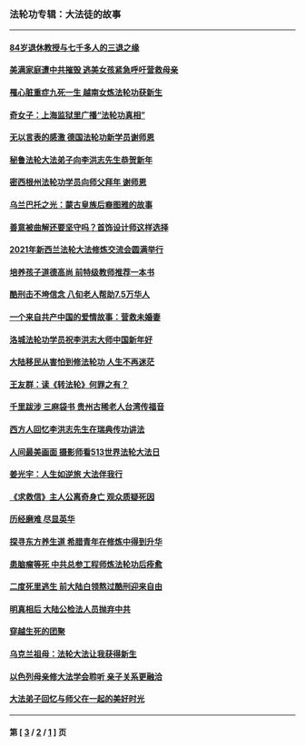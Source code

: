 ### 法轮功专辑：大法徒的故事
---
#### [84岁退休教授与七千多人的三退之缘](../../pages/nf1147481/n13796650.md?10030430) 
#### [美满家庭遭中共摧毁 逃美女孩紧急呼吁营救母亲](../../pages/nf1147481/n13792859.md?10030430) 
#### [罹心脏重症九死一生 越南女炼法轮功获新生](../../pages/nf1147481/n13732766.md?10030430) 
#### [奇女子：上海监狱里广播“法轮功真相”](../../pages/nf1147481/n13726443.md?10030430) 
#### [无以言表的感激 德国法轮功新学员谢师恩](../../pages/nf1147481/n13543790.md?10030430) 
#### [秘鲁法轮大法弟子向李洪志先生恭贺新年](../../pages/nf1147481/n13540182.md?10030430) 
#### [密西根州法轮功学员向师父拜年 谢师恩](../../pages/nf1147481/n13538183.md?10030430) 
#### [乌兰巴托之光：蒙古皇族后裔图雅的故事](../../pages/nf1147481/n13155759.md?10030430) 
#### [善意被曲解还要坚守吗？首饰设计师这样选择](../../pages/nf1147481/n13077575.md?10030430) 
#### [2021年新西兰法轮大法修炼交流会圆满举行](../../pages/nf1147481/n13033149.md?10030430) 
#### [培养孩子道德高尚 前特级教师推荐一本书](../../pages/nf1147481/n12938640.md?10030430) 
#### [酷刑击不垮信念 八旬老人帮助7.5万华人](../../pages/nf1147481/n12880712.md?10030430) 
#### [一个来自共产中国的爱情故事：营救未婚妻](../../pages/nf1147481/n12778386.md?10030430) 
#### [洛城法轮功学员祝李洪志大师中国新年好](../../pages/nf1147481/n12724685.md?10030430) 
#### [大陆移民从害怕到修法轮功 人生不再迷茫](../../pages/nf1147481/n12414325.md?10030430) 
#### [王友群：读《转法轮》何罪之有？](../../pages/nf1147481/n12408647.md?10030430) 
#### [千里跋涉 三麻袋书 贵州古稀老人台湾传福音](../../pages/nf1147481/n12198750.md?10030430) 
#### [西方人回忆李洪志先生在瑞典传功讲法](../../pages/nf1147481/n12099607.md?10030430) 
#### [人间最美画面 摄影师看513世界法轮大法日](../../pages/nf1147481/n12094118.md?10030430) 
#### [姜光宇：人生如逆旅 大法伴我行](../../pages/nf1147481/n12088664.md?10030430) 
#### [《求救信》主人公离奇身亡 观众质疑死因](../../pages/nf1147481/n11845215.md?10030430) 
#### [历经磨难 尽显英华](../../pages/nf1147481/n11723297.md?10030430) 
#### [探寻东方养生道 希腊青年在修炼中得到升华](../../pages/nf1147481/n11494502.md?10030430) 
#### [患脑瘤等死 中共总参工程师炼法轮功后痊愈](../../pages/nf1147481/n11466682.md?10030430) 
#### [二度死里逃生 前大陆白领熬过酷刑迎来自由](../../pages/nf1147481/n11368594.md?10030430) 
#### [明真相后 大陆公检法人员抛弃中共](../../pages/nf1147481/n11358618.md?10030430) 
#### [穿越生死的团聚](../../pages/nf1147481/n11258922.md?10030430) 
#### [乌克兰祖母：法轮大法让我获得新生](../../pages/nf1147481/n11269457.md?10030430) 
#### [以色列母亲修大法学会聆听 亲子关系更融洽](../../pages/nf1147481/n11268195.md?10030430) 
#### [大法弟子回忆与师父在一起的美好时光](../../pages/nf1147481/n11267759.md?10030430) 

---
#### 第 [ [3](./3.md?10030430) / [2](./2.md?10030430) / [1](./1.md?10030430) ] 页
